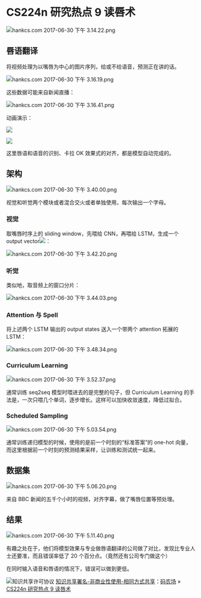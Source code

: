 # CS224n 研究热点 9 读唇术

![hankcs.com 2017-06-30 下午 3.14.22.png](img/c8d69bdba34b9d8e5f8a9d5f0a730219.jpg "hankcs.com 2017-06-30 下午 3.14.22.png")

## 唇语翻译

将视频处理为以嘴唇为中心的图片序列，给或不给语音，预测正在讲的话。

![hankcs.com 2017-06-30 下午 3.16.19.png](img/e75530790eafd26e423ac9b022d6c729.jpg "hankcs.com 2017-06-30 下午 3.16.19.png")

这些数据可能来自新闻直播：

![hankcs.com 2017-06-30 下午 3.16.41.png](img/a206bbaf85934de7a0aef502e45373c5.jpg "hankcs.com 2017-06-30 下午 3.16.41.png")

动画演示：

![](img/c6db318163186927ee9642f8dd361b38.jpg)

![](img/98ff6f2cc1d4b0a746f36501c60a3baa.jpg)

这里唇语和语音的识别、卡拉 OK 效果式的对齐，都是模型自动完成的。

## 架构

![hankcs.com 2017-06-30 下午 3.40.00.png](img/83202995cd0de7f941ab301ce9f864cb.jpg "hankcs.com 2017-06-30 下午 3.40.00.png")

视觉和听觉两个模块或者混合交火或者单独使用，每次输出一个字母。

### 视觉

取嘴唇时序上的 sliding window，先喂给 CNN，再喂给 LSTM，生成一个 output vector![](img/0492c0bfd615cb5e61c847ece512ff51.jpg)：

![hankcs.com 2017-06-30 下午 3.42.20.png](img/4e7887569a6b57d08271f0851d0a88bc.jpg "hankcs.com 2017-06-30 下午 3.42.20.png")

### 听觉

类似地，取音频上的窗口分片：

![hankcs.com 2017-06-30 下午 3.44.03.png](img/4ef955118425830dcb12c09a15e04a6d.jpg "hankcs.com 2017-06-30 下午 3.44.03.png")

### Attention 与 Spell

将上述两个 LSTM 输出的 output states 送入一个带两个 attention 拓展的 LSTM：

![hankcs.com 2017-06-30 下午 3.48.34.png](img/f2e8660bfb21c8803a18e0fcc9f64ae7.jpg "hankcs.com 2017-06-30 下午 3.48.34.png")

### Curriculum Learning

![hankcs.com 2017-06-30 下午 3.52.37.png](img/b8f3b418e79a87479bcd4ea9f597a283.jpg "hankcs.com 2017-06-30 下午 3.52.37.png")

通常训练 seq2seq 模型时喂进去的是完整的句子，但 Curriculum Learning 的手法是，一次只喂几个单词，逐步增长。这样可以加快收敛速度，降低过拟合。

### Scheduled Sampling

![hankcs.com 2017-06-30 下午 5.03.54.png](img/9af15d366a4e29af307d1ede2948ab35.jpg "hankcs.com 2017-06-30 下午 5.03.54.png")

通常训练递归模型的时候，使用的是前一个时刻的“标准答案”的 one-hot 向量，而这里根据前一个时刻的预测结果采样，让训练和测试统一起来。

## 数据集

![hankcs.com 2017-06-30 下午 5.06.20.png](img/3831b92c7a3b60859f345b8a0aaac8f0.jpg "hankcs.com 2017-06-30 下午 5.06.20.png")

来自 BBC 新闻的五千个小时的视频，对齐字幕，做了嘴唇位置等预处理。

## 结果

![hankcs.com 2017-06-30 下午 5.11.40.png](img/b2b928ed2ccda243995c49dd3c4bc51b.jpg "hankcs.com 2017-06-30 下午 5.11.40.png")

有趣之处在于，他们将模型效果与专业做唇语翻译的公司做了对比，发现比专业人士还要准，而且错误率低了 20 个百分点。（竟然还有公司专门做这个）

在同时输入语音和唇语的情况下，错误可以做到更低。

![知识共享许可协议](http://www.hankcs.com/license/) [知识共享署名-非商业性使用-相同方式共享](http://www.hankcs.com/license/)：[码农场](http://www.hankcs.com) » [CS224n 研究热点 9 读唇术](http://www.hankcs.com/nlp/cs224n-lip-reading.html)